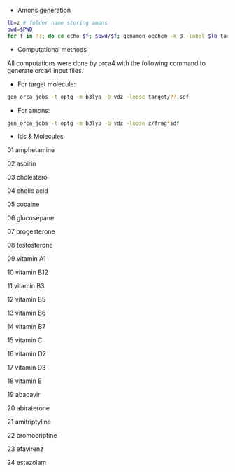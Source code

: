 
- Amons generation
```bash
lb=z # folder name storing amons
pwd=$PWD
for f in ??; do cd echo $f; $pwd/$f; genamon_oechem -k 8 -label $lb target/*.sdf >out-${lb}; done
```

- Computational methods

All computations were done by orca4 with the following command to generate orca4 input files.

  - For target molecule:
```bash
gen_orca_jobs -t optg -m b3lyp -b vdz -loose target/??.sdf
```

  - For amons:
```bash
gen_orca_jobs -t optg -m b3lyp -b vdz -loose z/frag*sdf
```


- Ids & Molecules

01  amphetamine

02  aspirin

03  cholesterol

04  cholic acid

05  cocaine

06  glucosepane

07  progesterone

08  testosterone

09  vitamin A1

10  vitamin B12

11  vitamin B3

12  vitamin B5

13  vitamin B6

14  vitamin B7

15  vitamin C

16  vitamin D2

17  vitamin D3

18  vitamin E

19  abacavir

20  abiraterone

21  amitriptyline

22  bromocriptine

23  efavirenz

24  estazolam

